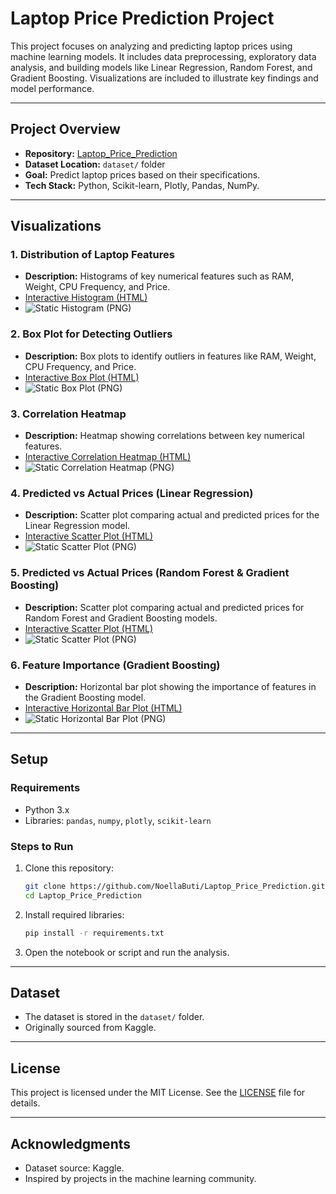 # Laptop Price Prediction Project

This project focuses on analyzing and predicting laptop prices using machine learning models. It includes data preprocessing, exploratory data analysis, and building models like Linear Regression, Random Forest, and Gradient Boosting. Visualizations are included to illustrate key findings and model performance.

---

## **Project Overview**
- **Repository:** [Laptop_Price_Prediction](https://github.com/NoellaButi/Laptop_Price_Prediction)
- **Dataset Location:** `dataset/` folder
- **Goal:** Predict laptop prices based on their specifications.
- **Tech Stack:** Python, Scikit-learn, Plotly, Pandas, NumPy.

---

## **Visualizations**
### **1. Distribution of Laptop Features**
- **Description:** Histograms of key numerical features such as RAM, Weight, CPU Frequency, and Price.
- [Interactive Histogram (HTML)](Visualizations/histogram_features.html)
- ![Static Histogram (PNG)](Visualizations/histogram_features.png)

### **2. Box Plot for Detecting Outliers**
- **Description:** Box plots to identify outliers in features like RAM, Weight, CPU Frequency, and Price.
- [Interactive Box Plot (HTML)](Visualizations/box_plot_outliers.html)
- ![Static Box Plot (PNG)](Visualizations/box_plot_outliers.png)

### **3. Correlation Heatmap**
- **Description:** Heatmap showing correlations between key numerical features.
- [Interactive Correlation Heatmap (HTML)](Visualizations/correlation_heatmap.html)
- ![Static Correlation Heatmap (PNG)](Visualizations/correlation_heatmap.png)

### **4. Predicted vs Actual Prices (Linear Regression)**
- **Description:** Scatter plot comparing actual and predicted prices for the Linear Regression model.
- [Interactive Scatter Plot (HTML)](Visualizations/predicted_vs_actual_lr.html)
- ![Static Scatter Plot (PNG)](Visualizations/predicted_vs_actual_lr.png)

### **5. Predicted vs Actual Prices (Random Forest & Gradient Boosting)**
- **Description:** Scatter plot comparing actual and predicted prices for Random Forest and Gradient Boosting models.
- [Interactive Scatter Plot (HTML)](Visualizations/predicted_vs_actual_rf_gb.html)
- ![Static Scatter Plot (PNG)](Visualizations/predicted_vs_actual_rf_gb.png)

### **6. Feature Importance (Gradient Boosting)**
- **Description:** Horizontal bar plot showing the importance of features in the Gradient Boosting model.
- [Interactive Horizontal Bar Plot (HTML)](Visualizations/feature_importance_gb.html)
- ![Static Horizontal Bar Plot (PNG)](Visualizations/feature_importance_gb.png)

---

## **Setup**
### **Requirements**
- Python 3.x
- Libraries: `pandas`, `numpy`, `plotly`, `scikit-learn`

### **Steps to Run**
1. Clone this repository:
   ```bash
   git clone https://github.com/NoellaButi/Laptop_Price_Prediction.git
   cd Laptop_Price_Prediction
   ```
2. Install required libraries:
   ```bash
   pip install -r requirements.txt
   ```
3. Open the notebook or script and run the analysis.

---

## **Dataset**
- The dataset is stored in the `dataset/` folder.
- Originally sourced from Kaggle.

---

## **License**
This project is licensed under the MIT License. See the [LICENSE](LICENSE) file for details.

---

## **Acknowledgments**
- Dataset source: Kaggle.
- Inspired by projects in the machine learning community.
